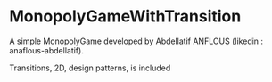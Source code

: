 # MonopolyGameWithTransition

 A simple MonopolyGame developed by Abdellatif ANFLOUS (likedin : anaflous-abdellatif).
 
 Transitions, 2D, design patterns, is included
